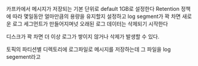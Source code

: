 
카프카에서 메시지가 저장되는 기본 단위로 default 1GB로 설정한다
Retention 정책에 따라 몇일동안 얼마만큼의 용량을 유지할지 설정하고 log segment가 꽉 차면 새로운 로그 세그먼트가 만들어지며넛 오래된 로그 데이터는 삭제되기 시작한다

디스크가 꽉 차면 더 이상 로그가 쌓이지 않거나 삭제가 발생할 수 있다.

토픽의 파티션별 디렉토리에 로그파일로 메시지를 저장하는데 그 파일을 log segement라고 
